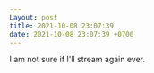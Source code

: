 ```yaml
---
Layout: post
title: 2021-10-08 23:07:39
date: 2021-10-08 23:07:39 +0700
---
```

I am not sure if I'll stream again ever.
